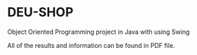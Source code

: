 # DEU-SHOP
Object Oriented Programming project in Java with using Swing

All of the results and information can be found in PDF file.
